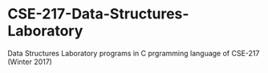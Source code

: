 # CSE-217-Data-Structures-Laboratory
Data Structures Laboratory programs in C prgramming language of CSE-217 (Winter 2017) 
